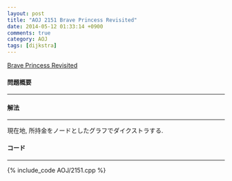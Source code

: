 ```yaml
---
layout: post
title: "AOJ 2151 Brave Princess Revisited"
date: 2014-05-12 01:33:14 +0900
comments: true
category: AOJ
tags: [dijkstra]
---
```


[Brave Princess Revisited](http://judge.u-aizu.ac.jp/onlinejudge/description.jsp?id=2151)

#### 問題概要

****

#### 解法

****

現在地, 所持金をノードとしたグラフでダイクストラする.

#### コード

****

{% include_code AOJ/2151.cpp %}

